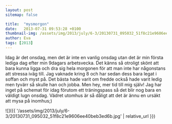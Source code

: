 ```yaml
---
layout: post
sitemap: false

title:  "mysmorgon"
date:   2013-07-31 09:53:28 +0100
thumbnail-img: /assets/img/2013/july/6-3/20130731_095032_51f8c21e9606ee40beb3ed6b.jpg
author: Eva
tags: [2013]
---
```


Idag är det onsdag,  men det är inte en vanlig onsdag utan det är min första lediga dag efter min 9dagars arbetsvecka. Det känns så otroligt skönt att bara kunna ligga och dra sig hela morgonen för att man inte har någonstans att stressa iväg till. Jag vaknade kring 8 och har sedan dess bara legat i soffan och myst på. Det bästa hade varit om fredde också hade varit ledig men tyvärr så skulle han och jobba. Men hey, mer tid till mig själv! Jag har inget på schemat för idag förutom ett träningspass så det blir nog bara en väldigt lugn onsdag.  Vädret utomhus är så dåligt att det är ännu en ursäkt att mysa på inomhus;)

![]({{ '/assets/img/2013/july/6-3/20130731_095032_51f8c21e9606ee40beb3ed6b.jpg'  | relative_url }})

